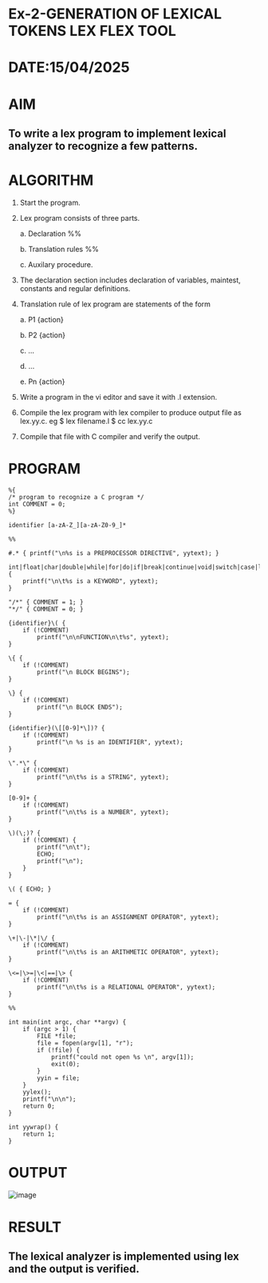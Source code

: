 # Ex-2-GENERATION OF LEXICAL TOKENS LEX FLEX TOOL
# DATE:15/04/2025
# AIM
## To write a lex program to implement lexical analyzer to recognize a few patterns.
# ALGORITHM

1.	Start the program.

2.	Lex program consists of three parts.

     a.	Declaration %%

     b.	Translation rules %%

     c.	Auxilary procedure.

3.	The declaration section includes declaration of variables, maintest, constants and regular definitions.
4.	Translation rule of lex program are statements of the form

    a.	P1 {action}

    b.	P2 {action}

    c.	…

    d.	…

    e.	Pn {action}

5.	Write a program in the vi editor and save it with .l extension.

6.	Compile the lex program with lex compiler to produce output file as lex.yy.c. eg $ lex filename.l $ cc lex.yy.c
7.	Compile that file with C compiler and verify the output.

# PROGRAM
```
%{
/* program to recognize a C program */
int COMMENT = 0;
%}

identifier [a-zA-Z_][a-zA-Z0-9_]*

%%

#.* { printf("\n%s is a PREPROCESSOR DIRECTIVE", yytext); }

int|float|char|double|while|for|do|if|break|continue|void|switch|case|long|struct|const|typedef|return|else|goto { 
    printf("\n\t%s is a KEYWORD", yytext); 
}

"/*" { COMMENT = 1; }
"*/" { COMMENT = 0; }

{identifier}\( { 
    if (!COMMENT) 
        printf("\n\nFUNCTION\n\t%s", yytext); 
}

\{ { 
    if (!COMMENT) 
        printf("\n BLOCK BEGINS"); 
}

\} { 
    if (!COMMENT) 
        printf("\n BLOCK ENDS"); 
}

{identifier}(\[[0-9]*\])? { 
    if (!COMMENT) 
        printf("\n %s is an IDENTIFIER", yytext); 
}

\".*\" { 
    if (!COMMENT) 
        printf("\n\t%s is a STRING", yytext); 
}

[0-9]+ { 
    if (!COMMENT) 
        printf("\n\t%s is a NUMBER", yytext); 
}

\)(\;)? { 
    if (!COMMENT) { 
        printf("\n\t"); 
        ECHO; 
        printf("\n"); 
    }
}

\( { ECHO; }

= { 
    if (!COMMENT) 
        printf("\n\t%s is an ASSIGNMENT OPERATOR", yytext); 
}

\+|\-|\*|\/ { 
    if (!COMMENT) 
        printf("\n\t%s is an ARITHMETIC OPERATOR", yytext); 
}

\<=|\>=|\<|==|\> { 
    if (!COMMENT) 
        printf("\n\t%s is a RELATIONAL OPERATOR", yytext); 
}

%%

int main(int argc, char **argv) {
    if (argc > 1) {
        FILE *file;
        file = fopen(argv[1], "r"); 
        if (!file) {
            printf("could not open %s \n", argv[1]); 
            exit(0);
        }
        yyin = file;
    }
    yylex();
    printf("\n\n");
    return 0;
}

int yywrap() { 
    return 1; 
}
```
# OUTPUT
![image](https://github.com/user-attachments/assets/5fab4847-511a-4974-b9bf-807970eabadd)

# RESULT
## The lexical analyzer is implemented using lex and the output is verified.
